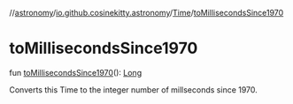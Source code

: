 //[astronomy](../../../index.md)/[io.github.cosinekitty.astronomy](../index.md)/[Time](index.md)/[toMillisecondsSince1970](to-milliseconds-since1970.md)

# toMillisecondsSince1970

fun [toMillisecondsSince1970](to-milliseconds-since1970.md)(): [Long](https://kotlinlang.org/api/latest/jvm/stdlib/kotlin/-long/index.html)

Converts this Time to the integer number of millseconds since 1970.
